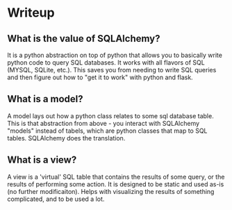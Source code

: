 # Writeup

## What is the value of SQLAlchemy?

It is a python abstraction on top of python that allows you to basically write python code to query SQL databases. It works with all flavors of SQL (MYSQL, SQLite, etc.). This saves you from needing to write SQL queries and then figure out how to "get it to work" with python and flask.

## What is a model?

A model lays out how a python class relates to some sql database table. This is that abstraction from above - you interact with SQLAlchemy "models" instead of tabels, which are python classes that map to SQL tables. SQLAlchemy does the translation.

## What is a view?

A view is a 'virtual' SQL table that contains the results of some query, or the results of performing some action. It is designed to be static and used as-is (no further modificaiton). Helps with visualizing the results of something complicated, and to be used a lot. 
